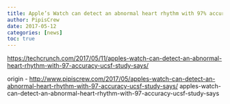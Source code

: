 ```yaml
---
title: Apple’s Watch can detect an abnormal heart rhythm with 97% accuracy, UCSF study says
author: PipisCrew
date: 2017-05-12
categories: [news]
toc: true
---
```


https://techcrunch.com/2017/05/11/apples-watch-can-detect-an-abnormal-heart-rhythm-with-97-accuracy-ucsf-study-says/

origin - http://www.pipiscrew.com/2017/05/apples-watch-can-detect-an-abnormal-heart-rhythm-with-97-accuracy-ucsf-study-says/ apples-watch-can-detect-an-abnormal-heart-rhythm-with-97-accuracy-ucsf-study-says